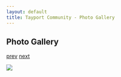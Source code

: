 ```yaml
---
layout: default
title: Tayport Community - Photo Gallery
---
```

## Photo Gallery

[prev](http://tayport.org.uk/photo/327) [next](http://tayport.org.uk/photo/329)

![ ](http://tayport.org.uk/media/328.jpg " ")

